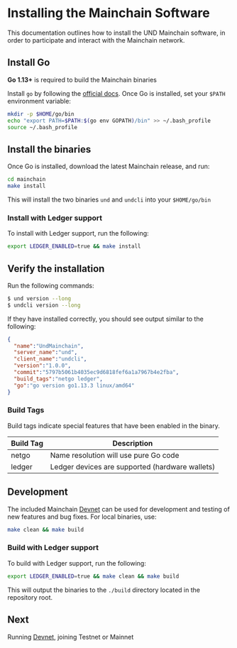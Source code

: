 # Installing the Mainchain Software

This documentation outlines how to install the UND Mainchain software, in
order to participate and interact with the Mainchain network.

## Install Go

**Go 1.13+** is required to build the Mainchain binaries

Install `go` by following the [official docs](https://golang.org/doc/install).
Once Go is installed, set your `$PATH` environment variable:

```bash
mkdir -p $HOME/go/bin
echo "export PATH=$PATH:$(go env GOPATH)/bin" >> ~/.bash_profile
source ~/.bash_profile
```

## Install the binaries

Once Go is installed, download the latest Mainchain release, and run:

```bash
cd mainchain
make install
```

This will install the two binaries `und` and `undcli` into your `$HOME/go/bin`

### Install with Ledger support

To install with Ledger support, run the following:

```bash
export LEDGER_ENABLED=true && make install
```

## Verify the installation

Run the following commands:

```bash
$ und version --long
$ undcli version --long
```

If they have installed correctly, you should see output similar to the following:

```json
{
  "name":"UndMainchain",
  "server_name":"und",
  "client_name":"undcli",
  "version":"1.0.0",
  "commit":"5797b5061b4035ec9d6818fef6a1a7967b4e2fba",
  "build_tags":"netgo ledger",
  "go":"go version go1.13.3 linux/amd64"
}
```

### Build Tags

Build tags indicate special features that have been enabled in the binary.

| Build Tag | Description                                     |
| --------- | ----------------------------------------------- |
| netgo     | Name resolution will use pure Go code           |
| ledger    | Ledger devices are supported (hardware wallets) |


## Development

The included Mainchain [Devnet](local-devnet.md) can be used for development
and testing of new features and bug fixes. For local binaries, use:

```bash
make clean && make build
```

### Build with Ledger support

To build with Ledger support, run the following:

```bash
export LEDGER_ENABLED=true && make clean && make build
```

This will output the binaries to the `./build` directory located in the repository 
root.

## Next

Running [Devnet](local-devnet.md), joining Testnet or Mainnet
